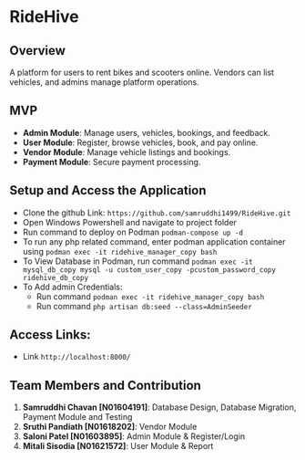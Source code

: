# RideHive

## Overview
A platform for users to rent bikes and scooters online. Vendors can list vehicles, and admins manage platform operations.

## MVP
- **Admin Module**: Manage users, vehicles, bookings, and feedback.
- **User Module**: Register, browse vehicles, book, and pay online.
- **Vendor Module**: Manage vehicle listings and bookings.
- **Payment Module**: Secure payment processing.

## Setup and Access the Application

- Clone the github Link: `https://github.com/samruddhi1499/RideHive.git`
- Open Windows Powershell and navigate to project folder 
- Run command to deploy on Podman `podman-compose up -d`
- To run any php related command, enter podman application container using `podman exec -it ridehive_manager_copy bash`
- To View Database in Podman, run command `podman exec -it mysql_db_copy mysql -u custom_user_copy -pcustom_password_copy ridehive_db_copy` 
- To Add admin Credentials:
    - Run command `podman exec -it ridehive_manager_copy bash`
    - Run command `php artisan db:seed --class=AdminSeeder`

## Access Links:
- Link `http://localhost:8000/`
    
## Team Members and Contribution
1. **Samruddhi Chavan [N01604191]**: Database Design, Database Migration, Payment Module and Testing
2. **Sruthi Pandiath [N01618202]**: Vendor Module
3. **Saloni Patel [N01603895]**: Admin Module & Register/Login
4. **Mitali Sisodia [N01621572]**: User Module & Report

